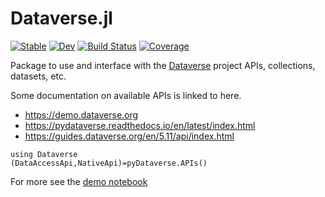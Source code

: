 # Dataverse.jl

[![Stable](https://img.shields.io/badge/docs-stable-blue.svg)](https://gaelforget.github.io/Dataverse.jl/stable/)
[![Dev](https://img.shields.io/badge/docs-dev-blue.svg)](https://gaelforget.github.io/Dataverse.jl/dev/)
[![Build Status](https://github.com/gaelforget/Dataverse.jl/actions/workflows/CI.yml/badge.svg?branch=main)](https://github.com/gaelforget/Dataverse.jl/actions/workflows/CI.yml?query=branch%3Amain)
[![Coverage](https://codecov.io/gh/gaelforget/Dataverse.jl/branch/main/graph/badge.svg)](https://codecov.io/gh/gaelforget/Dataverse.jl)

Package to use and interface with the [Dataverse](https://dataverse.org) project APIs, collections, datasets, etc.

Some documentation on available APIs is linked to here.

- <https://demo.dataverse.org>
- <https://pydataverse.readthedocs.io/en/latest/index.html>
- <https://guides.dataverse.org/en/5.11/api/index.html>

```
using Dataverse
(DataAccessApi,NativeApi)=pyDataverse.APIs()
```

For more see the [demo notebook](https://github.com/gaelforget/Dataverse.jl/blob/main/docs/src/notebook.jl)
